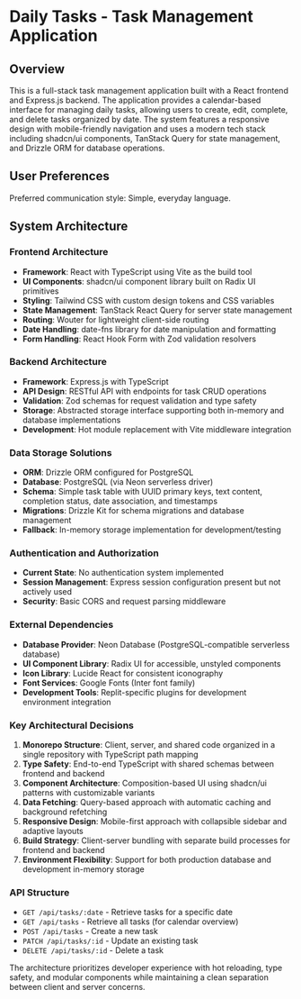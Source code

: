 # Daily Tasks - Task Management Application

## Overview

This is a full-stack task management application built with a React frontend and Express.js backend. The application provides a calendar-based interface for managing daily tasks, allowing users to create, edit, complete, and delete tasks organized by date. The system features a responsive design with mobile-friendly navigation and uses a modern tech stack including shadcn/ui components, TanStack Query for state management, and Drizzle ORM for database operations.

## User Preferences

Preferred communication style: Simple, everyday language.

## System Architecture

### Frontend Architecture
- **Framework**: React with TypeScript using Vite as the build tool
- **UI Components**: shadcn/ui component library built on Radix UI primitives
- **Styling**: Tailwind CSS with custom design tokens and CSS variables
- **State Management**: TanStack React Query for server state management
- **Routing**: Wouter for lightweight client-side routing
- **Date Handling**: date-fns library for date manipulation and formatting
- **Form Handling**: React Hook Form with Zod validation resolvers

### Backend Architecture
- **Framework**: Express.js with TypeScript
- **API Design**: RESTful API with endpoints for task CRUD operations
- **Validation**: Zod schemas for request validation and type safety
- **Storage**: Abstracted storage interface supporting both in-memory and database implementations
- **Development**: Hot module replacement with Vite middleware integration

### Data Storage Solutions
- **ORM**: Drizzle ORM configured for PostgreSQL
- **Database**: PostgreSQL (via Neon serverless driver)
- **Schema**: Simple task table with UUID primary keys, text content, completion status, date association, and timestamps
- **Migrations**: Drizzle Kit for schema migrations and database management
- **Fallback**: In-memory storage implementation for development/testing

### Authentication and Authorization
- **Current State**: No authentication system implemented
- **Session Management**: Express session configuration present but not actively used
- **Security**: Basic CORS and request parsing middleware

### External Dependencies
- **Database Provider**: Neon Database (PostgreSQL-compatible serverless database)
- **UI Component Library**: Radix UI for accessible, unstyled components
- **Icon Library**: Lucide React for consistent iconography
- **Font Services**: Google Fonts (Inter font family)
- **Development Tools**: Replit-specific plugins for development environment integration

### Key Architectural Decisions

1. **Monorepo Structure**: Client, server, and shared code organized in a single repository with TypeScript path mapping
2. **Type Safety**: End-to-end TypeScript with shared schemas between frontend and backend
3. **Component Architecture**: Composition-based UI using shadcn/ui patterns with customizable variants
4. **Data Fetching**: Query-based approach with automatic caching and background refetching
5. **Responsive Design**: Mobile-first approach with collapsible sidebar and adaptive layouts
6. **Build Strategy**: Client-server bundling with separate build processes for frontend and backend
7. **Environment Flexibility**: Support for both production database and development in-memory storage

### API Structure
- `GET /api/tasks/:date` - Retrieve tasks for a specific date
- `GET /api/tasks` - Retrieve all tasks (for calendar overview)
- `POST /api/tasks` - Create a new task
- `PATCH /api/tasks/:id` - Update an existing task
- `DELETE /api/tasks/:id` - Delete a task

The architecture prioritizes developer experience with hot reloading, type safety, and modular components while maintaining a clean separation between client and server concerns.
